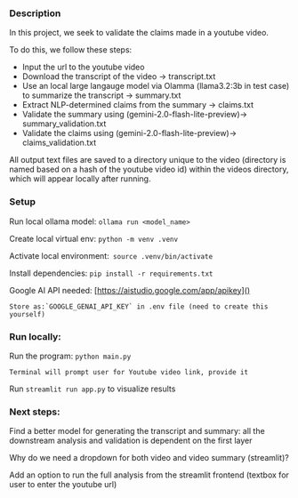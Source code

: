 ### Description

In this project, we seek to validate the claims made in a youtube video.

To do this, we follow these steps:

- Input the url to the youtube video
- Download the transcript of the video -> transcript.txt
- Use an local large langauge model via Olamma (llama3.2:3b in test case) to summarize the transcript -> summary.txt
- Extract NLP-determined claims from the summary -> claims.txt
- Validate the summary using (gemini-2.0-flash-lite-preview)-> summary_validation.txt
- Validate the claims using (gemini-2.0-flash-lite-preview)-> claims_validation.txt

All output text files are saved to a directory unique to the video (directory is named based on a hash of the youtube video id) within the videos directory, which will appear locally after running.

### Setup

Run local ollama model: `ollama run <model_name>`

Create local virtual env: `python -m venv .venv`

Activate local environment:` source .venv/bin/activate`

Install dependencies: `pip install -r requirements.txt`

Google AI API needed: [https://aistudio.google.com/app/apikey]()

    Store as:`GOOGLE_GENAI_API_KEY` in .env file (need to create this yourself)

### Run locally:

Run the program: `python main.py`

    Terminal will prompt user for Youtube video link, provide it

Run `streamlit run app.py` to visualize results

### Next steps:

Find a better model for generating the transcript and summary: all the downstream analysis and validation is dependent on the first layer

Why do we need a dropdown for both video and video summary (streamlit)?

Add an option to run the full analysis from the streamlit frontend (textbox for user to enter the youtube url)
